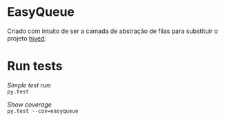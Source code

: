 # EasyQueue
Criado com intuito de ser a camada de abstração de filas para
substituir o projeto [hived](https://bitbucket.org/sievetech/hived):

# Run tests
*Simple test run:*  
`py.test`

*Show coverage*  
`py.test --cov=easyqueue`

